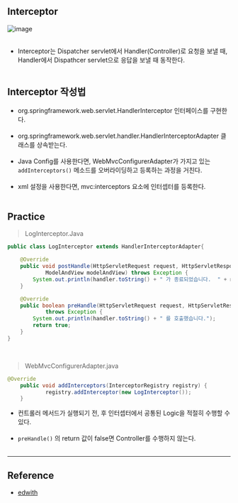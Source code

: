 Interceptor
-----------

![image](https://user-images.githubusercontent.com/56240505/71473715-965b1100-281b-11ea-89cf-8853a9b7f403.png)<br><br>

-	Interceptor는 Dispatcher servlet에서 Handler(Controller)로 요청을 보낼 때, Handler에서 Dispathcer servlet으로 응답을 보낼 때 동작한다.<br><br>

Interceptor 작성법
------------------

-	org.springframework.web.servlet.HandlerInterceptor 인터페이스를 구현한다.<br><br>
-	org.springframework.web.servlet.handler.HandlerInterceptorAdapter 클래스를 상속받는다.<br><br>
-	Java Config를 사용한다면, WebMvcConfigurerAdapter가 가지고 있는 `addInterceptors()` 메소드를 오버라이딩하고 등록하는 과정을 거친다.<br><br>
-	xml 설정을 사용한다면, mvc:interceptors 요소에 인터셉터를 등록한다.<br><br>

Practice
--------

> LogInterceptor.Java

```Java
public class LogInterceptor extends HandlerInterceptorAdapter{

    @Override
    public void postHandle(HttpServletRequest request, HttpServletResponse response, Object handler,
            ModelAndView modelAndView) throws Exception {
        System.out.println(handler.toString() + " 가 종료되었습니다.  " + modelAndView.getViewName() + "을 view로 사용합니다.");
    }

    @Override
    public boolean preHandle(HttpServletRequest request, HttpServletResponse response, Object handler)
            throws Exception {
        System.out.println(handler.toString() + " 를 호출했습니다.");
        return true;
    }   
}
```

<br>

> WebMvcConfigurerAdapter.java

```java
@Override
    public void addInterceptors(InterceptorRegistry registry) {
            registry.addInterceptor(new LogInterceptor());
    }
```

-	컨트롤러 메서드가 실행되기 전, 후 인터셉터에서 공통된 Logic을 적절히 수행할 수 있다.<br><br>
-	`preHandle()` 의 return 값이 false면 Controller를 수행하지 않는다.<br><br>

---

Reference
---------

-	[edwith](https://www.edwith.org/boostcourse-web/lecture/16804/)
